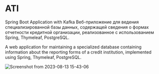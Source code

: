 # ATI
Spring Boot Application with Kafka 
Веб-приложение для ведения специализированной базы данных, содержащей сведения о формах  отчетности кредитной организации, реализованное с использованием Spring, Thymeleaf, PostgreSQL.

A web application for maintaining a specialized database containing information about the reporting forms of a credit institution, implemented using Spring, Thymeleaf, PostgreSQL.


![Screenshot from 2023-08-13 15-43-06](https://github.com/se-nata/ATI/assets/116483934/fd834bad-06d1-43fd-8af1-ac2cceebc0bd)
